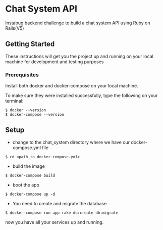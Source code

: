 # Chat System API

Instabug backend challenge to build a chat system API using Ruby on Rails(V5)

## Getting Started

These instructions will get you the project up and running on your local machine for development and testing purposes

### Prerequisites

Install both docker and docker-compose on your local machine.

To make sure they were installed successfully, type the following on your terminal:

```
$ docker --version
$ docker-compose --version
```



## Setup

* change to the chat_system directory where we have our docker-compose.yml file

```
$ cd <path_to_docker-compose.yml>
```

* build the image

```
$ docker-compose build
```

* boot the app

```
$ docker-compose up -d
```

* You need to create and migrate the database

```
$ docker-compose run app rake db:create db:migrate
```

now you have all your services up and running.
